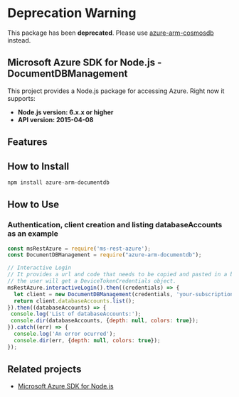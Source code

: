 # Deprecation Warning

This package has been **deprecated**. Please use [azure-arm-cosmosdb](https://www.npmjs.com/package/azure-arm-cosmosdb) instead.

## Microsoft Azure SDK for Node.js - DocumentDBManagement

This project provides a Node.js package for accessing Azure. Right now it supports:
- **Node.js version: 6.x.x or higher**
- **API version: 2015-04-08**

## Features


## How to Install

```bash
npm install azure-arm-documentdb
```

## How to Use

### Authentication, client creation and listing databaseAccounts as an example

 ```javascript
 const msRestAzure = require('ms-rest-azure');
 const DocumentDBManagement = require("azure-arm-documentdb");
 
 // Interactive Login
 // It provides a url and code that needs to be copied and pasted in a browser and authenticated over there. If successful, 
 // the user will get a DeviceTokenCredentials object.
 msRestAzure.interactiveLogin().then((credentials) => {
   let client = new DocumentDBManagement(credentials, 'your-subscription-id');
   return client.databaseAccounts.list();
 }).then((databaseAccounts) => {
  console.log('List of databaseAccounts:');
  console.dir(databaseAccounts, {depth: null, colors: true});
}).catch((err) => {
   console.log('An error ocurred');
   console.dir(err, {depth: null, colors: true});
 });
```

## Related projects

- [Microsoft Azure SDK for Node.js](https://github.com/Azure/azure-sdk-for-node)
